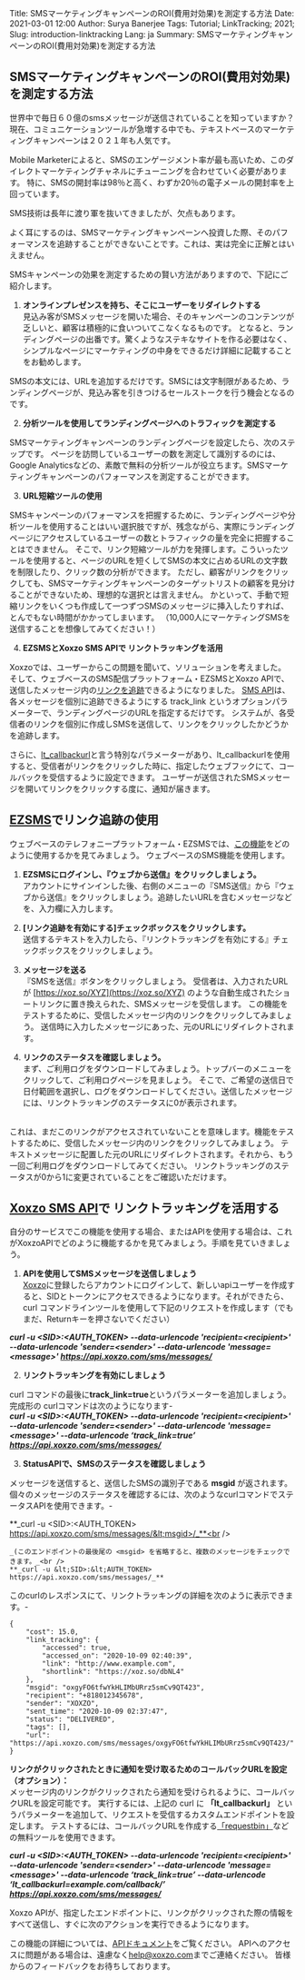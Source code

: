 Title: SMSマーケティングキャンペーンのROI(費用対効果)を測定する方法
Date: 2021-03-01 12:00
Author: Surya Banerjee
Tags: Tutorial; LinkTracking; 2021;
Slug: introduction-linktracking
Lang: ja
Summary: SMSマーケティングキャンペーンのROI(費用対効果)を測定する方法

## SMSマーケティングキャンペーンのROI(費用対効果)を測定する方法

世界中で毎日６０億のsmsメッセージが送信されていることを知っていますか？
現在、コミュニケーションツールが急増する中でも、テキストベースのマーケティングキャンペーンは２０２１年も人気です。

Mobile Marketerによると、SMSのエンゲージメント率が最も高いため、このダイレクトマーケティングチャネルにチューニングを合わせていく必要があります。
特に、SMSの開封率は98％と高く、わずか20％の電子メールの開封率を上回っています。 

SMS技術は長年に渡り軍を抜いてきましたが、欠点もあります。

よく耳にするのは、SMSマーケティングキャンペーンへ投資した際、そのパフォーマンスを追跡することができないことです。これは、実は完全に正解とはいえません。

SMSキャンペーンの効果を測定するための賢い方法がありますので、下記にご紹介します。

1.  **オンラインプレゼンスを持ち、そこにユーザーをリダイレクトする**<br />
見込み客がSMSメッセージを開いた場合、そのキャンペーンのコンテンツが乏しいと、顧客は積極的に食いついてこなくなるものです。
となると、ランディングページの出番です。驚くようなステキなサイトを作る必要はなく、シンプルなページにマーケティングの中身をできるだけ詳細に記載することをお勧めします。

SMSの本文には、URLを追加するだけです。SMSには文字制限があるため、ランディングページが、見込み客を引きつけるセールストークを行う機会となるのです。

2. **分析ツールを使用してランディングページへのトラフィックを測定する**<br />

SMSマーケティングキャンペーンのランディングページを設定したら、次のステップです。
ページを訪問しているユーザーの数を測定して識別するのには、Google Analyticsなどの、素敵で無料の分析ツールが役立ちます。SMSマーケティングキャンペーンのパフォーマンスを測定することができます。 

3. **URL短縮ツールの使用**<br />

SMSキャンペーンのパフォーマンスを把握するために、ランディングページや分析ツールを使用することはいい選択肢ですが、残念ながら、実際にランディングページにアクセスしているユーザーの数とトラフィックの量を完全に把握することはできません。
そこで、リンク短縮ツールが力を発揮します。こういったツールを使用すると、ページのURLを短くしてSMSの本文に占めるURLの文字数を制限したり、クリック数の分析ができます。
ただし、顧客がリンクをクリックしても、SMSマーケティングキャンペーンのターゲットリストの顧客を見分けることができないため、理想的な選択とは言えません。
かといって、手動で短縮リンクをいくつも作成して一つずつSMSのメッセージに挿入したりすれば、とんでもない時間がかかってしまいます。
（10,000人にマーケティングSMSを送信することを想像してみてください！）


4. **EZSMSとXoxzo SMS APIで リンクトラッキングを活用**<br />

Xoxzoでは、ユーザーからこの問題を聞いて、ソリューションを考えました。
そして、ウェブベースのSMS配信プラットフォーム・EZSMSとXoxzo APIで、送信したメッセージ内の[リンクを追跡](https://blog.xoxzo.com/ja/2020/10/15/link-tracking-release/)できるようになりました。
[SMS API](https://www.xoxzo.com/ja/about/sms-api/)は、各メッセージを個別に追跡できるようにする track_link というオプションパラメーターで、ランディングページのURLを指定するだけです。
システムが、各受信者のリンクを個別に作成しSMSを送信して、リンクをクリックしたかどうかを追跡します。

さらに、[lt_callbackurl](https://www.xoxzo.com/ja/about/voice-api/)と言う特別なパラメーターがあり、lt_callbackurlを使用すると、受信者がリンクをクリックした時に、指定したウェブフックにて、コールバックを受信するように設定できます。 
ユーザーが送信されたSMSメッセージを開いてリンクをクリックする度に、通知が届きます。

## [EZSMS](https://blog.xoxzo.com/ja/2021/01/28/ez-link-tracking-release/)でリンク追跡の使用 

ウェブベースのテレフォニープラットフォーム・EZSMSでは、[この機能](https://help.xoxzo.com/ja/ezsms-sms-delivery-service/articles/link-tracking-feature/)をどのように使用するかを見てみましょう。
ウェブベースのSMS機能を使用します。<br />

1. **EZSMSにログインし、『ウェブから送信』をクリックしましょう。**<br />
アカウントにサインインした後、右側のメニューの『SMS送信』から『ウェブから送信』をクリックしましょう。追跡したいURLを含むメッセージなどを、入力欄に入力します。

2. **[リンク追跡を有効にする]チェックボックスをクリックします。**<br />
送信するテキストを入力したら、『リンクトラッキングを有効にする』チェックボックスをクリックしましょう。

3. **メッセージを送る**<br />
『SMSを送信』ボタンをクリックしましょう。
受信者は、入力されたURLが [https://xoz.so/XYZ](https://xoz.so/XYZ) のような自動生成されたショートリンクに置き換えられた、SMSメッセージを受信します。
この機能をテストするために、受信したメッセージ内のリンクをクリックしてみましょう。 送信時に入力したメッセージにあった、元のURLにリダイレクトされます。

4. **リンクのステータスを確認しましょう。**<br />
まず、ご利用ログをダウンロードしてみましょう。トップバーのメニューをクリックして、ご利用ログページを見ましょう。
そこで、ご希望の送信日で日付範囲を選択し、ログをダウンロードしてください。送信したメッセージには、リンクトラッキングのステータスに0が表示されます。
<br />
これは、まだこのリンクがアクセスされていないことを意味します。機能をテストするために、受信したメッセージ内のリンクをクリックしてみましょう。
テキストメッセージに配置した元のURLにリダイレクトされます。それから、もう一回ご利用ログをダウンロードしてみてください。
リンクトラッキングのステータスが0から1に変更されていることをご確認いただけます。

## [Xoxzo SMS API](https://help.xoxzo.com/ja/xoxzo-cloud-telephony/articles/what-is-link-tracking/)で リンクトラッキングを活用する

自分のサービスでこの機能を使用する場合、またはAPIを使用する場合は、これがXoxzoAPIでどのように機能するかを見てみましょう。手順を見ていきましょう。

1. **APIを使用してSMSメッセージを送信しましょう**<br />
[Xoxzo](http://www.xoxzo.com)に登録したらアカウントにログインして、新しいapiユーザーを作成すると、SIDとトークンにアクセスできるようになります。それができたら、curl コマンドラインツールを使用して下記のリクエストを作成します（でもまだ、Returnキーを押さないでください）<br />

 **_curl -u &lt;SID>:&lt;AUTH_TOKEN> --data-urlencode 'recipient=&lt;recipient>' --data-urlencode 'sender=&lt;sender>' --data-urlencode 'message=&lt;message>' https://api.xoxzo.com/sms/messages/_**
 
 2. **リンクトラッキングを有効にしましょう**<br />

curl コマンドの最後に**track_link=true**というパラメーターを追加しましょう。完成形の curlコマンドは次のようになります- <br />
 **_curl -u &lt;SID>:&lt;AUTH_TOKEN> --data-urlencode 'recipient=&lt;recipient>' --data-urlencode 'sender=&lt;sender>' --data-urlencode 'message=&lt;message>' --data-urlencode ‘track_link=true’ https://api.xoxzo.com/sms/messages/_**
 
 3. **StatusAPIで、SMSのステータスを確認しましょう**<br />

メッセージを送信すると、送信したSMSの識別子である **msgid** が返されます。
個々のメッセージのステータスを確認するには、次のようなcurlコマンドでステータスAPIを使用できます。- <br />

**_curl -u &lt;SID>:&lt;AUTH_TOKEN> https://api.xoxzo.com/sms/messages/&lt;msgid>/_**<br />

    _(このエンドポイントの最後尾の <msgid> を省略すると、複数のメッセージをチェックできます。_<br />
    **_curl -u &lt;SID>:&lt;AUTH_TOKEN> https://api.xoxzo.com/sms/messages/_**

このcurlのレスポンスにて、リンクトラッキングの詳細を次のように表示できます。- <br />

```
{
    "cost": 15.0,
    "link_tracking": {
        "accessed": true,
        "accessed_on": "2020-10-09 02:40:39",
        "link": "http://www.example.com",
        "shortlink": "https://xoz.so/dbNL4"
    },
    "msgid": "oxgyFO6tfwYkHLIMbURrz5smCv9QT423",
    "recipient": "+818012345678",
    "sender": "XOXZO",
    "sent_time": "2020-10-09 02:37:47",
    "status": "DELIVERED",
    "tags": [],
    "url": "https://api.xoxzo.com/sms/messages/oxgyFO6tfwYkHLIMbURrz5smCv9QT423/"
}
```

**リンクがクリックされたときに通知を受け取るためのコールバックURLを設定（オプション）：**<br />
メッセージ内のリンクがクリックされたら通知を受けられるように、コールバックURLを設定可能です。
実行するには、上記の curl に **「lt_callbackurl」** というパラメーターを追加して、リクエストを受信するカスタムエンドポイントを設定します。
テストするには、コールバックURLを作成する[「requestbin」](https://requestbin.com/)などの無料ツールを使用できます。<br />

**_curl -u &lt;SID>:&lt;AUTH_TOKEN> --data-urlencode 'recipient=&lt;recipient>' --data-urlencode 'sender=&lt;sender>' --data-urlencode 'message=&lt;message>' --data-urlencode ‘track_link=true’ --data-urlencode ‘lt_callbackurl=example.com/callback/’  https://api.xoxzo.com/sms/messages/_**

Xoxzo APIが、指定したエンドポイントに、リンクがクリックされた際の情報をすべて送信し、すぐに次のアクションを実行できるようになります。

この機能の詳細については、[APIドキュメント](https://docs.xoxzo.com/ja/sms.html#send-sms-messages-api)をご覧ください。 APIへのアクセスに問題がある場合は、遠慮なく[help@xoxzo.com](mailto:help@xoxzo.com)までご連絡ください。 皆様からのフィードバックをお待ちしております。
